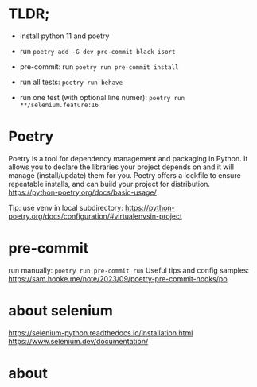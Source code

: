 # TLDR;
- install python 11 and poetry
- run `poetry add -G dev pre-commit black isort`
- pre-commit: run `poetry run pre-commit install`

- run all tests: `poetry run behave`
- run one test (with optional line numer): `poetry run **/selenium.feature:16`
# Poetry

Poetry is a tool for dependency management and packaging in Python. It allows you to declare the libraries your project
depends on and it will manage (install/update) them for you. Poetry offers a lockfile to ensure repeatable installs, and
can build your project for distribution.
https://python-poetry.org/docs/basic-usage/

Tip: use venv in local subdirectory: https://python-poetry.org/docs/configuration/#virtualenvsin-project

# pre-commit
run manually: `poetry run pre-commit run`
Useful tips and config samples: https://sam.hooke.me/note/2023/09/poetry-pre-commit-hooks/po

# about selenium
https://selenium-python.readthedocs.io/installation.html
https://www.selenium.dev/documentation/
# about
